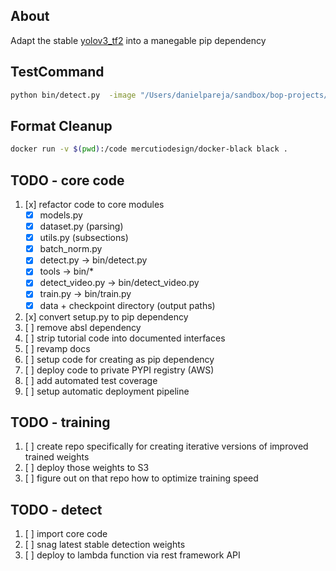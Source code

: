 ## About

Adapt the stable [yolov3_tf2](https://github.com/zzh8829/yolov3-tf2) into a manegable pip dependency

## TestCommand
```bash
python bin/detect.py  -image "/Users/danielpareja/sandbox/bop-projects/boplabel/data/test/cars/2d66e1c7-cb78-498d-8f40-196a49d6f923.png"
```

## Format Cleanup
```bash
docker run -v $(pwd):/code mercutiodesign/docker-black black .
```

## TODO - core code

1. [x] refactor code to core modules
   - [x] models.py
   - [x] dataset.py (parsing)
   - [x] utils.py (subsections)
   - [x] batch_norm.py
   - [x] detect.py -> bin/detect.py
   - [x] tools -> bin/*
   - [x] detect_video.py -> bin/detect_video.py
   - [x] train.py -> bin/train.py
   - [x] data + checkpoint directory (output paths)
2. [x] convert setup.py to pip dependency
3. [ ] remove absl dependency
4. [ ] strip tutorial code into documented interfaces
5. [ ] revamp docs
6. [ ] setup code for creating as pip dependency
7. [ ] deploy code to private PYPI registry (AWS)
8. [ ] add automated test coverage
9. [ ] setup automatic deployment pipeline


## TODO - training

1. [ ] create repo specifically for creating iterative versions of improved trained weights
2. [ ] deploy those weights to S3
3. [ ] figure out on that repo how to optimize training speed


## TODO - detect

1. [ ] import core code
2. [ ] snag latest stable detection weights
3. [ ] deploy to lambda function via rest framework API
